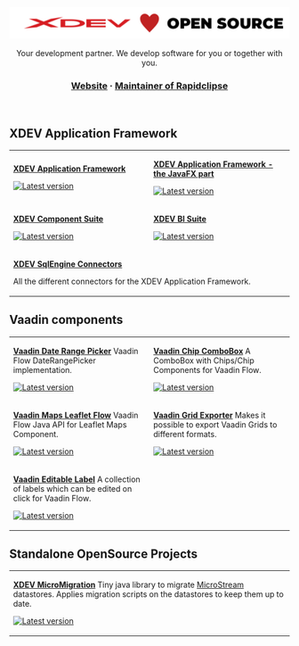 <div align="center">

![XDEV](https://github.com/xdev-software/.github/blob/master/profile/xdev-open-source.png)

Your development partner. We develop software for you or together with you.

### [Website](https://xdev.software/) · [Maintainer of Rapidclipse](https://github.com/RapidClipse)

<br>
</div>

## XDEV Application Framework

<table width="100%">
<tr>
<td width="50%">

[**XDEV Application Framework**](https://github.com/xdev-software/xapi)

[![Latest version](https://img.shields.io/maven-central/v/com.xdev-software/xapi)](https://mvnrepository.com/artifact/com.xdev-software/xapi)
</td>

<td width="50%">

[**XDEV Application Framework - the JavaFX part**](https://github.com/xdev-software/xapi-fx)

[![Latest version](https://img.shields.io/maven-central/v/com.xdev-software/xapi-fx)](https://mvnrepository.com/artifact/com.xdev-software/xapi-fx)
</td>
</tr>
<tr>
<td width="50%">

[**XDEV Component Suite**](https://github.com/xdev-software/csapi)

[![Latest version](https://img.shields.io/maven-central/v/com.xdev-software/csapi)](https://mvnrepository.com/artifact/com.xdev-software/csapi)
</td>

<td width="50%">

[**XDEV BI Suite**](https://github.com/xdev-software/biapi)

[![Latest version](https://img.shields.io/maven-central/v/com.xdev-software/biapi)](https://mvnrepository.com/artifact/com.xdev-software/biapi)
</td>
</tr>
<tr>
<td colspan=2 width="100%">

[**XDEV SqlEngine Connectors**](https://github.com/orgs/xdev-software/repositories?q=xapi-db)

All the different connectors for the XDEV Application Framework.
</td>
</tr>
</table>


## Vaadin components

<table width="100%">
<tr>
<td width="50%">

[**Vaadin Date Range Picker**](https://github.com/xdev-software/vaadin-date-range-picker)
Vaadin Flow DateRangePicker implementation.

[![Latest version](https://img.shields.io/maven-central/v/com.xdev-software/vaadin-date-range-picker)](https://mvnrepository.com/artifact/com.xdev-software/vaadin-date-range-picker)
</td>

<td width="50%">

[**Vaadin Chip ComboBox**](https://github.com/xdev-software/vaadin-chip-combobox)
A ComboBox with Chips/Chip Components for Vaadin Flow.

[![Latest version](https://img.shields.io/maven-central/v/com.xdev-software/vaadin-chip-combobox)](https://mvnrepository.com/artifact/com.xdev-software/vaadin-chip-combobox)
</td>
</tr>
<tr>
<td width="50%">

[**Vaadin Maps Leaflet Flow**](https://github.com/xdev-software/vaadin-maps-leaflet-flow)
Vaadin Flow Java API for Leaflet Maps Component.

[![Latest version](https://img.shields.io/maven-central/v/com.xdev-software/vaadin-maps-leaflet-flow)](https://mvnrepository.com/artifact/com.xdev-software/vaadin-maps-leaflet-flow)
</td>

<td width="50%">

[**Vaadin Grid Exporter**](https://github.com/xdev-software/vaadin-grid-exporter)
Makes it possible to export Vaadin Grids to different formats.

[![Latest version](https://img.shields.io/maven-central/v/com.xdev-software/vaadin-grid-exporter)](https://mvnrepository.com/artifact/com.xdev-software/vaadin-grid-exporter)
</td>
</tr>

<tr>
<td width="50%">

[**Vaadin Editable Label**](https://github.com/xdev-software/vaadin-editable-label)
A collection of labels which can be edited on click for Vaadin Flow.

[![Latest version](https://img.shields.io/maven-central/v/com.xdev-software/vaadin-editable-label)](https://mvnrepository.com/artifact/com.xdev-software/vaadin-editable-labelr)
</td>

<td width="50%">

</td>
</tr>
</table>


## Standalone OpenSource Projects

<table width="100%">
<tr>
<td width="100%">

[**XDEV MicroMigration**](https://github.com/xdev-software/micro-migration)
Tiny java library to migrate [MicroStream](https://microstream.one/) datastores. Applies migration scripts on the datastores to keep them up to date.

[![Latest version](https://img.shields.io/maven-central/v/software.xdev/micro-migration)](https://mvnrepository.com/artifact/software.xdev/micro-migration)
</td>
</tr>
</table>

<br>